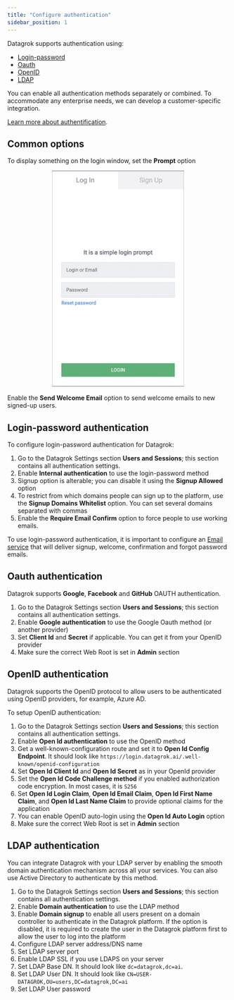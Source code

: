 ```yaml
---
title: "Configure authentication"
sidebar_position: 1
---
```


Datagrok supports authentication using:

* [Login-password](#login-password-authentication)
* [Oauth](#oauth-authentication)
* [OpenID](#openid-authentication)
* [LDAP](#ldap-authentication)

You can enable all authentication methods separately or combined. To accommodate any enterprise needs, we can develop a customer-specific integration. 

[Learn more about authentification](../govern/authentication.md).

## Common options

To display something on the login window, set the **Prompt** option
<p align="center">
  <img src="login-prompt.png" alt="Login prompt" width="300"></img>
</p>

Enable the **Send Welcome Email** option to send welcome emails to new signed-up users.

## Login-password authentication

To configure login-password authentication for Datagrok:

1. Go to the Datagrok Settings section **Users and Sessions**; this section contains all authentication settings.
2. Enable **Internal authentication** to use the login-password method
3. Signup option is alterable; you can disable it using the **Signup Allowed** option
4. To restrict from which domains people can sign up to the platform, use the **Signup Domains Whitelist** option. You can
   set several domains separated with commas
5. Enable the **Require Email Confirm** option to force people to use working emails.

To use login-password authentication, it is important to configure an [Email service](configure-smtp.md) that will deliver signup, welcome,
confirmation and forgot password emails.

## Oauth authentication

Datagrok supports **Google**, **Facebook** and **GitHub** OAUTH authentication.

1. Go to the Datagrok Settings section **Users and Sessions**; this section contains all authentication settings.
2. Enable **Google authentication** to use the Google Oauth method (or another provider)
3. Set **Client Id** and **Secret** if applicable. You can get it from your OpenID provider
4. Make sure the correct Web Root is set in **Admin** section

## OpenID authentication

Datagrok supports the OpenID protocol to allow users to be authenticated using OpenID providers, for example, Azure AD.

To setup OpenID authentication:

1. Go to the Datagrok Settings section **Users and Sessions**; this section contains all authentication settings.
2. Enable **Open Id authentication** to use the OpenID method
3. Get a well-known-configuration route and set it to **Open Id Config Endpoint**. It should look
   like `https://login.datagrok.ai/.well-known/openid-configuration`
4. Set **Open Id Client Id** and **Open Id Secret** as in your OpenId provider
5. Set the **Open Id Code Challenge method** if you enabled authorization code encryption. In most cases, it is `S256`
6. Set **Open Id Login Claim**, **Open Id Email Claim**, **Open Id First Name Claim**, and **Open Id Last Name Claim** to provide optional claims for the application
7. You can enable OpenID auto-login using the **Open Id Auto Login** option
8. Make sure the correct Web Root is set in **Admin** section

## LDAP authentication

You can integrate Datagrok with your LDAP server by enabling the smooth domain authentication mechanism across all your
services. You can also use Active Directory to authenticate by this method.

1. Go to the Datagrok Settings section **Users and Sessions**; this section contains all authentication settings.
2. Enable **Domain authentication** to use the LDAP method
3. Enable **Domain signup** to enable all users present on a domain controller to authenticate in the Datagrok platform.
   If the option is disabled, it is required to create the user in the Datagrok platform first to allow the user to log into the platform
4. Configure LDAP server address/DNS name
5. Set LDAP server port
6. Enable LDAP SSL if you use LDAPS on your server
7. Set LDAP Base DN. It should look like `dc=datagrok,dc=ai`.
8. Set LDAP User DN. It should look like `CN=USER-DATAGROK,OU=users,DC=datagrok,DC=ai`
9. Set LDAP User password
